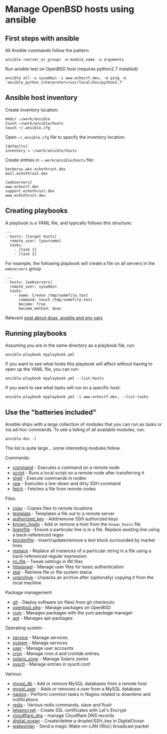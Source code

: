 # Manage OpenBSD hosts using ansible

## First steps with ansible

All Ansible commands follow the pattern:

```
ansible <server_or_group> -m module_name -a arguments
```

Run ansible test on OpenBSD host (requires python2.7 installed):

```
ansible all -u sysadmin -i www.echoctf.dev, -m ping -e 'ansible_python_interpreter=/usr/local/bin/python2.7'
```

## Ansible host inventory

Create inventory location:

```
mkdir ~/work/ansible
touch ~/work/ansible/hosts
touch ~/.ansible.cfg
```

Open `~/.ansible.cfg` file to specify the inventory location:

```
[defaults]
inventory = ~/work/ansible/hosts
```

Create entries in `~.work/ansible/hosts` file:

```
kerberus.wks.echothrust.dev
mail.echothrust.dev

[webservers]
www.echoctf.dev
support.echothrust.dev
www.echothrust.dev
```

## Creating playbooks

A playbook is a YAML file, and typically follows this structure:

```
---
- hosts: [target hosts]
  remote_user: [yourname]
  tasks:
    - [task 1]
    - [task 2]
```

For example, the following playbook will create a file on all servers in the `webservers` group

```
---
- hosts: [webservers]
  remote_user: sysadmin
  tasks:
    - name: Create /tmp/somefile.test
      command: touch /tmp/somefile.test
      become: True
      become_method: doas
```

Relevant [post about doas, ansible and env vars](https://www.wordspeak.org/posts/making-ansible-doas-and-openbsd-play-nicely.html)


## Running playbooks

Assuming you are in the same directory as a playbook file, run:

```
ansible-playbook myplaybook.yml
```

If you want to see what hosts this playbook will affect without having to open up the YAML file, you can run:

```
ansible-playbook myplaybook.yml --list-hosts
```

If you want to see what tasks will run on a specific host:

```
ansible-playbook myplaybook.yml -i www.echoctf.dev, --list-tasks
```

## Use the "batteries included"

Ansible ships with a large collection of modules that you can run as tasks or via ad-hoc commands. To see a listing of all available modules, run:

```
ansible-doc -l
```

The list is quite large... some interesting modules follow.

Commands:

 * [command](http://docs.ansible.com/ansible/command_module.html) - Executes a command on a remote node
 * [script](http://docs.ansible.com/ansible/script_module.html) - Runs a local script on a remote node after transferring it
 * [shell](http://docs.ansible.com/ansible/shell_module.html) - Execute commands in nodes
 * [raw](http://docs.ansible.com/ansible/raw_module.html) - Executes a low-down and dirty SSH command
 * [fetch](http://docs.ansible.com/ansible/fetch_module.html) - Fetches a file from remote nodes

Files:

 * [copy](http://docs.ansible.com/ansible/copy_module.html) - Copies files to remote locations
 * [template](http://docs.ansible.com/ansible/template_module.html) - Templates a file out to a remote server
 * [authorized_key](http://docs.ansible.com/ansible/authorized_key_module.html) - Add/remove SSH authorized keys
 * [known_hosts](http://docs.ansible.com/ansible/known_hosts_module.html) - Add or remove a host from the `known_hosts` file
 * [lineinfile](http://docs.ansible.com/ansible/lineinfile_module.html) - Ensure a particular line is in a file. Replace existing line using a back-referenced regex
 * [blockinfile](http://docs.ansible.com/ansible/blockinfile_module.html) - Insert/update/remove a text block surrounded by marker lines
 * [replace](http://docs.ansible.com/ansible/replace_module.html) - Replace all instances of a particular string in a file using a back-referenced regular expression
 * [ini_file](http://docs.ansible.com/ansible/ini_file_module.html) - Tweak settings in INI files
 * [htpasswd](http://docs.ansible.com/ansible/htpasswd_module.html) - Manage user files for basic authentication
 * [stat](http://docs.ansible.com/ansible/stat_module.html) - Retrieve file or file system status
 * [unarchive](http://docs.ansible.com/ansible/unarchive_module.html) - Unpacks an archive after (optionally) copying it from the local machine

Package management:

 * [git](http://docs.ansible.com/ansible/git_module.html) - Deploy software (or files) from git checkouts
 * [openbsd_pkg](http://docs.ansible.com/ansible/openbsd_pkg_module.html) - Manage packages on OpenBSD
 * [yum](http://docs.ansible.com/ansible/yum_module.html) - Manages packages with the yum package manager
 * [apt](http://docs.ansible.com/ansible/apt_module.html) - Manages apt-packages


Operating system:

 * [service](http://docs.ansible.com/ansible/service_module.html) - Manage services
 * [system](http://docs.ansible.com/ansible/systemd_module.html) - Manage services
 * [user](http://docs.ansible.com/ansible/user_module.html) - Manage user accounts
 * [cron](http://docs.ansible.com/ansible/cron_module.html) - Manage cron.d and crontab entries.
 * [solaris_zone](http://docs.ansible.com/ansible/solaris_zone_module.html) - Manage Solaris zones
 * [sysctl](http://docs.ansible.com/ansible/sysctl_module.html) - Manage entries in sysctl.conf.

Various:

 * [mysql_db](http://docs.ansible.com/ansible/mysql_db_module.html) - Add or remove MySQL databases from a remote host
 * [mysql_user](http://docs.ansible.com/ansible/mysql_user_module.html) - Adds or removes a user from a MySQL database
 * [nagios](http://docs.ansible.com/ansible/nagios_module.html) - Perform common tasks in Nagios related to downtime and notifications
 * [redis](http://docs.ansible.com/ansible/redis_module.html) - Various redis commands, slave and flush
 * [letsencrypt](http://docs.ansible.com/ansible/letsencrypt_module.html) - Create SSL certificates with Let's Encrypt
 * [cloudflare_dns](http://docs.ansible.com/ansible/cloudflare_dns_module.html) - manage Cloudflare DNS records
 * [digital_ocean](http://docs.ansible.com/ansible/digital_ocean_module.html) - Create/delete a droplet/SSH_key in DigitalOcean
 * [wakeonlan](http://docs.ansible.com/ansible/wakeonlan_module.html) - Send a magic Wake-on-LAN (WoL) broadcast packet
